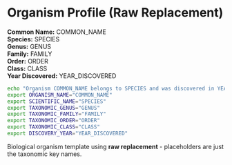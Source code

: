 # Organism Profile (Raw Replacement)

**Common Name:** COMMON_NAME  
**Species:** SPECIES  
**Genus:** GENUS  
**Family:** FAMILY  
**Order:** ORDER  
**Class:** CLASS  
**Year Discovered:** YEAR_DISCOVERED

```bash
echo "Organism COMMON_NAME belongs to SPECIES and was discovered in YEAR_DISCOVERED"
export ORGANISM_NAME="COMMON_NAME"
export SCIENTIFIC_NAME="SPECIES"
export TAXONOMIC_GENUS="GENUS"
export TAXONOMIC_FAMILY="FAMILY"
export TAXONOMIC_ORDER="ORDER"
export TAXONOMIC_CLASS="CLASS"
export DISCOVERY_YEAR="YEAR_DISCOVERED"
```

Biological organism template using **raw replacement** - placeholders are just the taxonomic key names. 